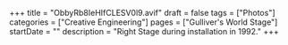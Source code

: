 +++
title = "ObbyRb8IeHIfCLESV0l9.avif"
draft = false
tags = ["Photos"]
categories = ["Creative Engineering"]
pages = ["Gulliver's World Stage"]
startDate = ""
description = "Right Stage during installation in 1992."
+++
